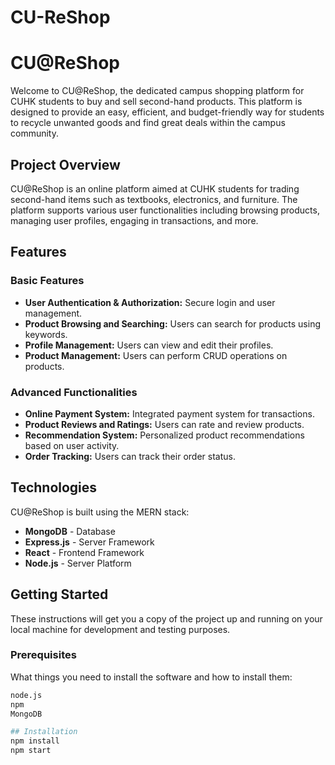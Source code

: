 # CU-ReShop
# CU@ReShop

Welcome to CU@ReShop, the dedicated campus shopping platform for CUHK students to buy and sell second-hand products. This platform is designed to provide an easy, efficient, and budget-friendly way for students to recycle unwanted goods and find great deals within the campus community.

## Project Overview

CU@ReShop is an online platform aimed at CUHK students for trading second-hand items such as textbooks, electronics, and furniture. The platform supports various user functionalities including browsing products, managing user profiles, engaging in transactions, and more.

## Features

### Basic Features

- **User Authentication & Authorization:** Secure login and user management.
- **Product Browsing and Searching:** Users can search for products using keywords.
- **Profile Management:** Users can view and edit their profiles.
- **Product Management:** Users can perform CRUD operations on products.

### Advanced Functionalities

- **Online Payment System:** Integrated payment system for transactions.
- **Product Reviews and Ratings:** Users can rate and review products.
- **Recommendation System:** Personalized product recommendations based on user activity.
- **Order Tracking:** Users can track their order status.

## Technologies

CU@ReShop is built using the MERN stack:
- **MongoDB** - Database
- **Express.js** - Server Framework
- **React** - Frontend Framework
- **Node.js** - Server Platform

## Getting Started

These instructions will get you a copy of the project up and running on your local machine for development and testing purposes.

### Prerequisites

What things you need to install the software and how to install them:

```bash
node.js
npm
MongoDB

## Installation
npm install
npm start
